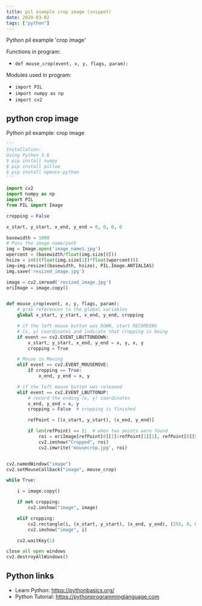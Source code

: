 ```yaml
---
title: pil example crop image (snippet)
date: 2020-03-02
tags: ["python"]
---
```

Python pil example 'crop image'

Functions in program: 
* `def mouse_crop(event, x, y, flags, param):`

Modules used in program: 
* `import PIL`
* `import numpy as np`
* `import cv2`

## python crop image

Python pil example: crop image

```python
'''
Installation:
Using Python 3.6
$ pip install numpy
$ pip install pillow
$ pip install opencv-python
'''

import cv2
import numpy as np
import PIL
from PIL import Image

cropping = False

x_start, y_start, x_end, y_end = 0, 0, 0, 0

basewidth = 1000
# Pass the image name/path
img = Image.open('image_name1.jpg')
wpercent = (basewidth/float(img.size[0]))
hsize = int((float(img.size[1])*float(wpercent)))
img=img.resize((basewidth, hsize), PIL.Image.ANTIALIAS)
img.save('resized_image.jpg')

image = cv2.imread('resized_image.jpg')
oriImage = image.copy()


def mouse_crop(event, x, y, flags, param):
    # grab references to the global variables
    global x_start, y_start, x_end, y_end, cropping

    # if the left mouse button was DOWN, start RECORDING
    # (x, y) coordinates and indicate that cropping is being
    if event == cv2.EVENT_LBUTTONDOWN:
        x_start, y_start, x_end, y_end = x, y, x, y
        cropping = True

    # Mouse is Moving
    elif event == cv2.EVENT_MOUSEMOVE:
        if cropping == True:
            x_end, y_end = x, y

    # if the left mouse button was released
    elif event == cv2.EVENT_LBUTTONUP:
        # record the ending (x, y) coordinates
        x_end, y_end = x, y
        cropping = False  # cropping is finished

        refPoint = [(x_start, y_start), (x_end, y_end)]

        if len(refPoint) == 2:  # when two points were found
            roi = oriImage[refPoint[0][1]:refPoint[1][1], refPoint[0][0]:refPoint[1][0]]
            cv2.imshow("Cropped", roi)
            cv2.imwrite('mousecrop.jpg', roi)


cv2.namedWindow("image")
cv2.setMouseCallback("image", mouse_crop)

while True:

    i = image.copy()

    if not cropping:
        cv2.imshow("image", image)

    elif cropping:
        cv2.rectangle(i, (x_start, y_start), (x_end, y_end), (255, 0, 0), 2)
        cv2.imshow("image", i)

    cv2.waitKey(1)

close all open windows
cv2.destroyAllWindows()

```

## Python links

- Learn Python: https://pythonbasics.org/
- Python Tutorial: https://pythonprogramminglanguage.com
